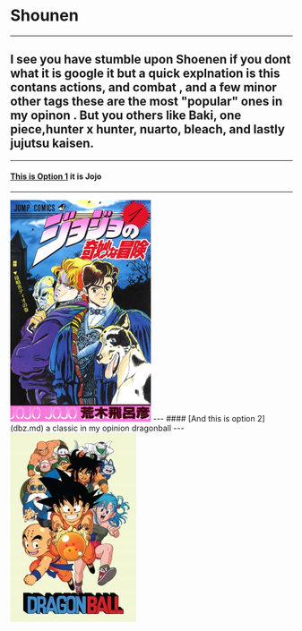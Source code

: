 # Shounen
---
## I see you have stumble upon Shoenen if you dont what it is google it but a quick explnation is this contans actions, and combat , and a few minor other tags these are the most "popular" ones in my opinon . But you others like Baki, one piece,hunter x hunter, nuarto, bleach, and lastly jujutsu kaisen. 
---
#### [This is Option 1](jojo.md) it is Jojo 
---
<img src="Jojo.jpg">
---
#### [And this is option 2](dbz.md) a classic in my opinion dragonball
---
<img src="dbz.jpg">
